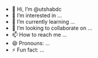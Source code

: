 - 👋 Hi, I’m @utshabdc
- 👀 I’m interested in ...
- 🌱 I’m currently learning ...
- 💞️ I’m looking to collaborate on ...
- 📫 How to reach me ...
- 😄 Pronouns: ...
- ⚡ Fun fact: ...

<!---
utshabdc/utshabdc is a ✨ special ✨ repository because its `README.md` (this file) appears on your GitHub profile.
You can click the Preview link to take a look at your changes.
--->
